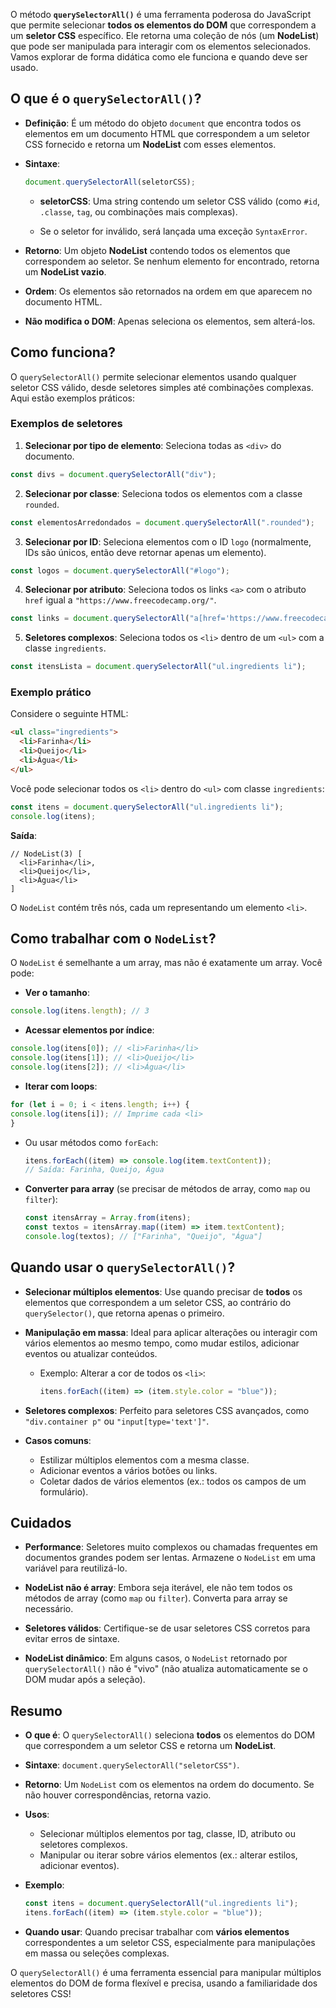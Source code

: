 O método **`querySelectorAll()`** é uma ferramenta poderosa do JavaScript que permite selecionar **todos os elementos do DOM** que correspondem a um **seletor CSS** específico. Ele retorna uma coleção de nós (um **NodeList**) que pode ser manipulada para interagir com os elementos selecionados. Vamos explorar de forma didática como ele funciona e quando deve ser usado.

## O que é o `querySelectorAll()`?

- **Definição**: É um método do objeto `document` que encontra todos os elementos em um documento HTML que correspondem a um seletor CSS fornecido e retorna um **NodeList** com esses elementos.
  
- **Sintaxe**:
  ```javascript
  document.querySelectorAll(seletorCSS);
  ```
  
  - **seletorCSS**: Uma string contendo um seletor CSS válido (como `#id`, `.classe`, `tag`, ou combinações mais complexas).
    
  - Se o seletor for inválido, será lançada uma exceção `SyntaxError`.
    
- **Retorno**: Um objeto **NodeList** contendo todos os elementos que correspondem ao seletor. Se nenhum elemento for encontrado, retorna um **NodeList vazio**.
  
- **Ordem**: Os elementos são retornados na ordem em que aparecem no documento HTML.
  
- **Não modifica o DOM**: Apenas seleciona os elementos, sem alterá-los.

## Como funciona?

O `querySelectorAll()` permite selecionar elementos usando qualquer seletor CSS válido, desde seletores simples até combinações complexas. Aqui estão exemplos práticos:

### Exemplos de seletores

1. **Selecionar por tipo de elemento**: Seleciona todas as `<div>` do documento.
```javascript
const divs = document.querySelectorAll("div");
```

2. **Selecionar por classe**: Seleciona todos os elementos com a classe `rounded`.
```javascript
const elementosArredondados = document.querySelectorAll(".rounded");
```

3. **Selecionar por ID**: Seleciona elementos com o ID `logo` (normalmente, IDs são únicos, então deve retornar apenas um elemento).
```javascript
const logos = document.querySelectorAll("#logo");
```

4. **Selecionar por atributo**: Seleciona todos os links `<a>` com o atributo `href` igual a `"https://www.freecodecamp.org/"`.
```javascript
const links = document.querySelectorAll("a[href='https://www.freecodecamp.org/']");
```

5. **Seletores complexos**: Seleciona todos os `<li>` dentro de um `<ul>` com a classe `ingredients`.
```javascript
const itensLista = document.querySelectorAll("ul.ingredients li");
```

### Exemplo prático
Considere o seguinte HTML:
```html
<ul class="ingredients">
  <li>Farinha</li>
  <li>Queijo</li>
  <li>Água</li>
</ul>
```

Você pode selecionar todos os `<li>` dentro do `<ul>` com classe `ingredients`:
```javascript
const itens = document.querySelectorAll("ul.ingredients li");
console.log(itens);
```

**Saída**:
```
// NodeList(3) [
  <li>Farinha</li>,
  <li>Queijo</li>,
  <li>Água</li>
]
```

O `NodeList` contém três nós, cada um representando um elemento `<li>`.

## Como trabalhar com o `NodeList`?

O `NodeList` é semelhante a um array, mas não é exatamente um array. Você pode:

- **Ver o tamanho**:
```javascript
console.log(itens.length); // 3
```

- **Acessar elementos por índice**:
```javascript
console.log(itens[0]); // <li>Farinha</li>
console.log(itens[1]); // <li>Queijo</li>
console.log(itens[2]); // <li>Água</li>
```
 
- **Iterar com loops**:
```javascript
for (let i = 0; i < itens.length; i++) {
console.log(itens[i]); // Imprime cada <li>
}
```
  
  - Ou usar métodos como `forEach`:
    ```javascript
    itens.forEach((item) => console.log(item.textContent));
    // Saída: Farinha, Queijo, Água
    ```

- **Converter para array** (se precisar de métodos de array, como `map` ou `filter`):
  ```javascript
  const itensArray = Array.from(itens);
  const textos = itensArray.map((item) => item.textContent);
  console.log(textos); // ["Farinha", "Queijo", "Água"]
  ```

## Quando usar o `querySelectorAll()`?

- **Selecionar múltiplos elementos**: Use quando precisar de **todos** os elementos que correspondem a um seletor CSS, ao contrário do `querySelector()`, que retorna apenas o primeiro.

- **Manipulação em massa**: Ideal para aplicar alterações ou interagir com vários elementos ao mesmo tempo, como mudar estilos, adicionar eventos ou atualizar conteúdos.

  - Exemplo: Alterar a cor de todos os `<li>`:
    ```javascript
    itens.forEach((item) => (item.style.color = "blue"));
    ```

- **Seletores complexos**: Perfeito para seletores CSS avançados, como `"div.container p"` ou `"input[type='text']"`.

- **Casos comuns**:
  - Estilizar múltiplos elementos com a mesma classe.
  - Adicionar eventos a vários botões ou links.
  - Coletar dados de vários elementos (ex.: todos os campos de um formulário).

## Cuidados

- **Performance**: Seletores muito complexos ou chamadas frequentes em documentos grandes podem ser lentas. Armazene o `NodeList` em uma variável para reutilizá-lo.

- **NodeList não é array**: Embora seja iterável, ele não tem todos os métodos de array (como `map` ou `filter`). Converta para array se necessário.

- **Seletores válidos**: Certifique-se de usar seletores CSS corretos para evitar erros de sintaxe.

- **NodeList dinâmico**: Em alguns casos, o `NodeList` retornado por `querySelectorAll()` não é "vivo" (não atualiza automaticamente se o DOM mudar após a seleção).

## Resumo

- **O que é**: O `querySelectorAll()` seleciona **todos** os elementos do DOM que correspondem a um seletor CSS e retorna um **NodeList**.

- **Sintaxe**: `document.querySelectorAll("seletorCSS")`.

- **Retorno**: Um `NodeList` com os elementos na ordem do documento. Se não houver correspondências, retorna vazio.

- **Usos**:
  - Selecionar múltiplos elementos por tag, classe, ID, atributo ou seletores complexos.
  - Manipular ou iterar sobre vários elementos (ex.: alterar estilos, adicionar eventos).

- **Exemplo**:
  ```javascript
  const itens = document.querySelectorAll("ul.ingredients li");
  itens.forEach((item) => (item.style.color = "blue"));
  ```

- **Quando usar**: Quando precisar trabalhar com **vários elementos** correspondentes a um seletor CSS, especialmente para manipulações em massa ou seleções complexas.

O `querySelectorAll()` é uma ferramenta essencial para manipular múltiplos elementos do DOM de forma flexível e precisa, usando a familiaridade dos seletores CSS!